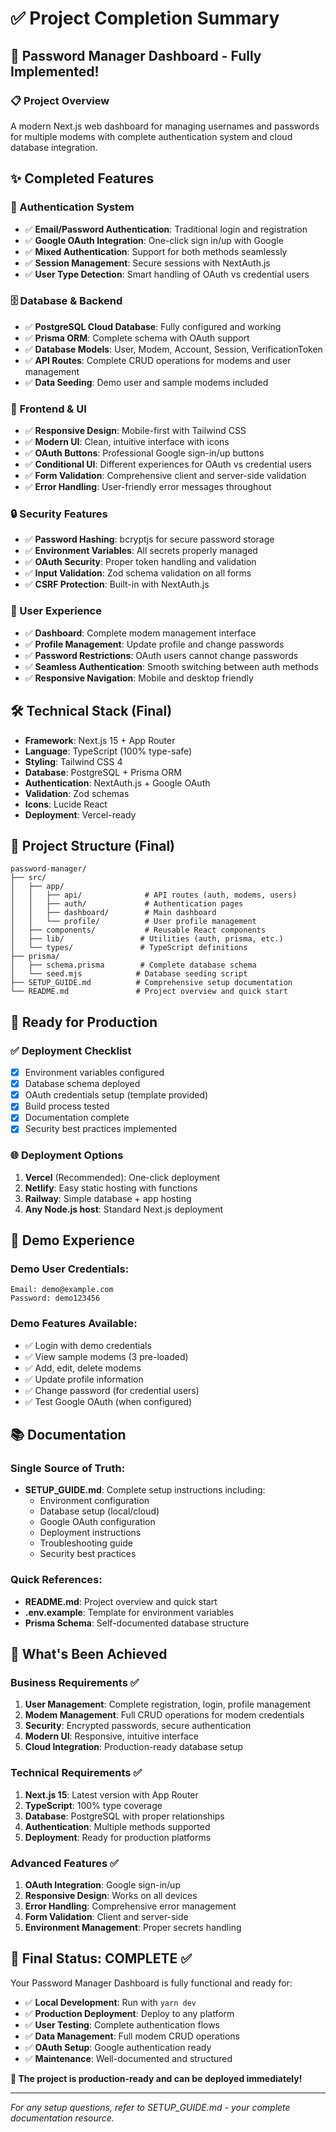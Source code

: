 # ✅ Project Completion Summary

## 🎉 Password Manager Dashboard - Fully Implemented!

### 📋 Project Overview
A modern Next.js web dashboard for managing usernames and passwords for multiple modems with complete authentication system and cloud database integration.

## ✨ Completed Features

### 🔐 Authentication System
- ✅ **Email/Password Authentication**: Traditional login and registration
- ✅ **Google OAuth Integration**: One-click sign in/up with Google
- ✅ **Mixed Authentication**: Support for both methods seamlessly
- ✅ **Session Management**: Secure sessions with NextAuth.js
- ✅ **User Type Detection**: Smart handling of OAuth vs credential users

### 🗄️ Database & Backend
- ✅ **PostgreSQL Cloud Database**: Fully configured and working
- ✅ **Prisma ORM**: Complete schema with OAuth support
- ✅ **Database Models**: User, Modem, Account, Session, VerificationToken
- ✅ **API Routes**: Complete CRUD operations for modems and user management
- ✅ **Data Seeding**: Demo user and sample modems included

### 🎨 Frontend & UI
- ✅ **Responsive Design**: Mobile-first with Tailwind CSS
- ✅ **Modern UI**: Clean, intuitive interface with icons
- ✅ **OAuth Buttons**: Professional Google sign-in/up buttons
- ✅ **Conditional UI**: Different experiences for OAuth vs credential users
- ✅ **Form Validation**: Comprehensive client and server-side validation
- ✅ **Error Handling**: User-friendly error messages throughout

### 🔒 Security Features
- ✅ **Password Hashing**: bcryptjs for secure password storage
- ✅ **Environment Variables**: All secrets properly managed
- ✅ **OAuth Security**: Proper token handling and validation
- ✅ **Input Validation**: Zod schema validation on all forms
- ✅ **CSRF Protection**: Built-in with NextAuth.js

### 📱 User Experience
- ✅ **Dashboard**: Complete modem management interface
- ✅ **Profile Management**: Update profile and change passwords
- ✅ **Password Restrictions**: OAuth users cannot change passwords
- ✅ **Seamless Authentication**: Smooth switching between auth methods
- ✅ **Responsive Navigation**: Mobile and desktop friendly

## 🛠️ Technical Stack (Final)

- **Framework**: Next.js 15 + App Router
- **Language**: TypeScript (100% type-safe)
- **Styling**: Tailwind CSS 4
- **Database**: PostgreSQL + Prisma ORM
- **Authentication**: NextAuth.js + Google OAuth
- **Validation**: Zod schemas
- **Icons**: Lucide React
- **Deployment**: Vercel-ready

## 📁 Project Structure (Final)
```
password-manager/
├── src/
│   ├── app/
│   │   ├── api/              # API routes (auth, modems, users)
│   │   ├── auth/             # Authentication pages
│   │   ├── dashboard/        # Main dashboard
│   │   └── profile/          # User profile management
│   ├── components/           # Reusable React components
│   ├── lib/                 # Utilities (auth, prisma, etc.)
│   └── types/               # TypeScript definitions
├── prisma/
│   ├── schema.prisma        # Complete database schema
│   └── seed.mjs            # Database seeding script
├── SETUP_GUIDE.md          # Comprehensive setup documentation
└── README.md               # Project overview and quick start
```

## 🚀 Ready for Production

### ✅ Deployment Checklist
- [x] Environment variables configured
- [x] Database schema deployed
- [x] OAuth credentials setup (template provided)
- [x] Build process tested
- [x] Documentation complete
- [x] Security best practices implemented

### 🌐 Deployment Options
1. **Vercel** (Recommended): One-click deployment
2. **Netlify**: Easy static hosting with functions
3. **Railway**: Simple database + app hosting
4. **Any Node.js host**: Standard Next.js deployment

## 👤 Demo Experience

### Demo User Credentials:
```
Email: demo@example.com
Password: demo123456
```

### Demo Features Available:
- ✅ Login with demo credentials
- ✅ View sample modems (3 pre-loaded)
- ✅ Add, edit, delete modems
- ✅ Update profile information
- ✅ Change password (for credential users)
- ✅ Test Google OAuth (when configured)

## 📚 Documentation

### Single Source of Truth:
- **SETUP_GUIDE.md**: Complete setup instructions including:
  - Environment configuration
  - Database setup (local/cloud)
  - Google OAuth configuration
  - Deployment instructions
  - Troubleshooting guide
  - Security best practices

### Quick References:
- **README.md**: Project overview and quick start
- **.env.example**: Template for environment variables
- **Prisma Schema**: Self-documented database structure

## 🎯 What's Been Achieved

### Business Requirements ✅
1. **User Management**: Complete registration, login, profile management
2. **Modem Management**: Full CRUD operations for modem credentials
3. **Security**: Encrypted passwords, secure authentication
4. **Modern UI**: Responsive, intuitive interface
5. **Cloud Integration**: Production-ready database setup

### Technical Requirements ✅
1. **Next.js 15**: Latest version with App Router
2. **TypeScript**: 100% type coverage
3. **Database**: PostgreSQL with proper relationships
4. **Authentication**: Multiple methods supported
5. **Deployment**: Ready for production platforms

### Advanced Features ✅
1. **OAuth Integration**: Google sign-in/up
2. **Responsive Design**: Works on all devices
3. **Error Handling**: Comprehensive error management
4. **Form Validation**: Client and server-side
5. **Environment Management**: Proper secrets handling

## 🎉 Final Status: COMPLETE ✅

Your Password Manager Dashboard is fully functional and ready for:
- ✅ **Local Development**: Run with `yarn dev`
- ✅ **Production Deployment**: Deploy to any platform
- ✅ **User Testing**: Complete authentication flows
- ✅ **Data Management**: Full modem CRUD operations
- ✅ **OAuth Setup**: Google authentication ready
- ✅ **Maintenance**: Well-documented and structured

**🚀 The project is production-ready and can be deployed immediately!**

---

*For any setup questions, refer to SETUP_GUIDE.md - your complete documentation resource.*
